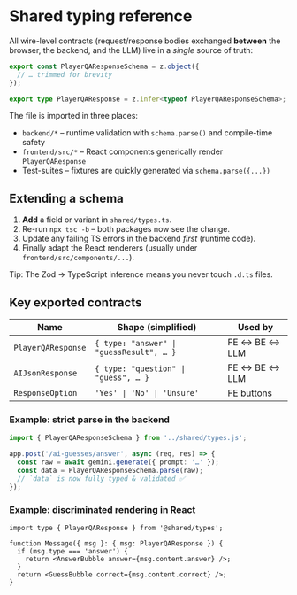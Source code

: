 # Shared typing reference

All wire-level contracts (request/response bodies exchanged **between** the
browser, the backend, and the LLM) live in a *single* source of truth:

```ts title="shared/types.ts"
export const PlayerQAResponseSchema = z.object({
  // … trimmed for brevity
});

export type PlayerQAResponse = z.infer<typeof PlayerQAResponseSchema>;
```

The file is imported in three places:

- `backend/*` – runtime validation with `schema.parse()` and compile-time safety
- `frontend/src/*` – React components generically render `PlayerQAResponse`
- Test-suites – fixtures are quickly generated via `schema.parse({...})`

## Extending a schema

1. **Add** a field or variant in `shared/types.ts`.
2. Re-run `npx tsc -b` – both packages now see the change.
3. Update any failing TS errors in the backend *first* (runtime code).
4. Finally adapt the React renderers (usually under
   `frontend/src/components/...`).

Tip: The Zod → TypeScript inference means you never touch `.d.ts` files.

## Key exported contracts

| Name                  | Shape (simplified)                                | Used by            |
| --------------------- | -------------------------------------------------- | ------------------ |
| `PlayerQAResponse`    | `{ type: "answer" \| "guessResult", … }`         | FE ↔ BE ↔ LLM      |
| `AIJsonResponse`      | `{ type: "question" \| "guess", … }`            | FE ↔ BE ↔ LLM      |
| `ResponseOption`      | `'Yes' \| 'No' \| 'Unsure'`                       | FE buttons         |

### Example: strict parse in the backend

```ts
import { PlayerQAResponseSchema } from '../shared/types.js';

app.post('/ai-guesses/answer', async (req, res) => {
  const raw = await gemini.generate({ prompt: '…' });
  const data = PlayerQAResponseSchema.parse(raw);
  // `data` is now fully typed & validated ✅
});
```

### Example: discriminated rendering in React

```tsx
import type { PlayerQAResponse } from '@shared/types';

function Message({ msg }: { msg: PlayerQAResponse }) {
  if (msg.type === 'answer') {
    return <AnswerBubble answer={msg.content.answer} />;
  }
  return <GuessBubble correct={msg.content.correct} />;
}
```
